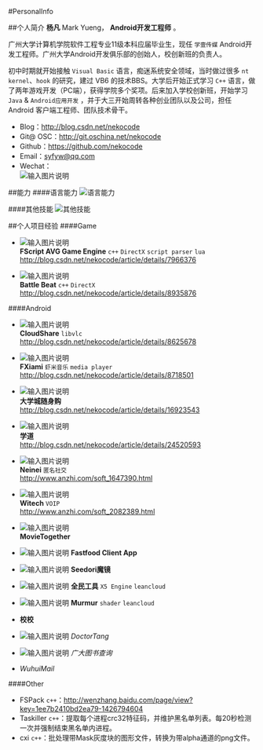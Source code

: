 #PersonalInfo

##个人简介
**杨凡** Mark Yueng， **Android开发工程师** 。

广州大学计算机学院软件工程专业11级本科应届毕业生，现任 `学壹传媒` Android开发工程师。广州大学Android开发俱乐部的创始人，校创新班的负责人。

初中时期就开始接触 `Visual Basic` 语言，痴迷系统安全领域，当时做过很多 `nt kernel`、`hook` 的研究，建过 VB6 的技术BBS。大学后开始正式学习 `C++` 语言，做了两年游戏开发（PC端），获得学院多个奖项。后来加入学校创新班，开始学习 `Java` & `Android应用开发` ，并于大三开始周转各种创业团队以及公司，担任 Android 客户端工程师、团队技术骨干。

- Blog：http://blog.csdn.net/nekocode  
- Git@ OSC：http://git.oschina.net/nekocode  
- Github：https://github.com/nekocode  
- Email：syfyw@qq.com
- Wechat：  
![输入图片说明](http://git.oschina.net/uploads/images/2015/0514/174759_65ff640d_8742.jpeg "在这里输入图片标题")

##能力
####语言能力
![语言能力](http://git.oschina.net/uploads/images/2015/0514/174826_97372f82_8742.jpeg "语言能力")

####其他技能
![其他技能](http://git.oschina.net/uploads/images/2015/0514/174858_782492b2_8742.jpeg "其他技能")


##个人项目经验
####Game
- ![输入图片说明](http://git.oschina.net/uploads/images/2015/0514/180506_7610d45f_8742.png "在这里输入图片标题")  
**FScript AVG Game Engine** `c++` `DirectX` `script parser` `lua`  
http://blog.csdn.net/nekocode/article/details/7966376  

- ![输入图片说明](http://git.oschina.net/uploads/images/2015/0514/181723_85316f9c_8742.png "在这里输入图片标题")  
**Battle Beat** `c++` `DirectX`  
http://blog.csdn.net/nekocode/article/details/8935876  

####Android
- ![输入图片说明](http://git.oschina.net/uploads/images/2015/0514/231347_08b800d4_8742.png "在这里输入图片标题")  
**CloudShare** `libvlc`  
http://blog.csdn.net/nekocode/article/details/8625678

- ![输入图片说明](http://git.oschina.net/uploads/images/2015/0514/231420_5b225e12_8742.png "在这里输入图片标题")  
**FXiami** `虾米音乐` `media player`  
http://blog.csdn.net/nekocode/article/details/8718501

- ![输入图片说明](http://git.oschina.net/uploads/images/2015/0514/231448_00fcf582_8742.png "在这里输入图片标题")  
**大学城随身购**  
http://blog.csdn.net/nekocode/article/details/16923543

- ![输入图片说明](http://git.oschina.net/uploads/images/2015/0514/231531_b6de17da_8742.png "在这里输入图片标题")  
**学道**  
http://blog.csdn.net/nekocode/article/details/24520593

- ![输入图片说明](http://git.oschina.net/uploads/images/2015/0514/231557_df2a56b9_8742.png "在这里输入图片标题")  
**Neinei** `匿名社交`  
http://www.anzhi.com/soft_1647390.html

- ![输入图片说明](http://git.oschina.net/uploads/images/2015/0514/231617_13827c3f_8742.png "在这里输入图片标题")  
**Witech** `VOIP`  
http://www.anzhi.com/soft_2082389.html

- ![输入图片说明](http://git.oschina.net/uploads/images/2015/0514/231644_e9da84cc_8742.png "在这里输入图片标题")  
**MovieTogether**  

- ![输入图片说明](http://git.oschina.net/uploads/images/2015/0514/231731_a3d7c9c8_8742.png "在这里输入图片标题")
**Fastfood Client App**  

- ![输入图片说明](http://git.oschina.net/uploads/images/2015/0514/231747_d474ef61_8742.png "在这里输入图片标题")
**Seedori魔镜**  

- ![输入图片说明](http://git.oschina.net/uploads/images/2015/0514/231810_3dd77f03_8742.png "在这里输入图片标题")
**全民工具** `X5 Engine` `leancloud`  

- ![输入图片说明](http://git.oschina.net/uploads/images/2015/0514/231833_e5e0cb48_8742.png "在这里输入图片标题")
**Murmur** `shader` `leancloud`  

- **校校**  

- ![输入图片说明](http://git.oschina.net/uploads/images/2015/0514/231904_4e91d161_8742.png "在这里输入图片标题")
*DoctorTang*  

- ![输入图片说明](http://git.oschina.net/uploads/images/2015/0514/231922_e1e083b3_8742.png "在这里输入图片标题")
*广大图书查询*  

- *WuhuiMail*  



####Other
- FSPack `c++`：http://wenzhang.baidu.com/page/view?key=1ee7b2410bd2ea79-1426794604
- Taskiller `c++`：提取每个进程crc32特征码，并维护黑名单列表。每20秒检测一次并强制结束黑名单内进程。
- cxi `c++`：批处理带Mask灰度块的图形文件，转换为带alpha通道的png文件。